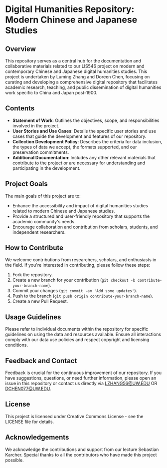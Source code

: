 # Digital Humanities Repository: Modern Chinese and Japanese Studies

## Overview

This repository serves as a central hub for the documentation and collaborative materials related to our LIS546 project on modern and contemporary Chinese and Japanese digital humanities studies. This project is undertaken by Luming Zhang and Doreen Chen, focusing on curating and developing a comprehensive digital repository that facilitates academic research, teaching, and public dissemination of digital humanities work specific to China and Japan post-1900.

## Contents

- **Statement of Work**: Outlines the objectives, scope, and responsibilities involved in the project.
- **User Stories and Use Cases**: Details the specific user stories and use cases that guide the development and features of our repository.
- **Collection Development Policy**: Describes the criteria for data inclusion, the types of data we accept, the formats supported, and our preservation commitments.
- **Additional Documentation**: Includes any other relevant materials that contribute to the project or are necessary for understanding and participating in the development.

## Project Goals

The main goals of this project are to:
- Enhance the accessibility and impact of digital humanities studies related to modern Chinese and Japanese studies.
- Provide a structured and user-friendly repository that supports the academic community's needs.
- Encourage collaboration and contribution from scholars, students, and independent researchers.

## How to Contribute

We welcome contributions from researchers, scholars, and enthusiasts in the field. If you're interested in contributing, please follow these steps:
1. Fork the repository.
2. Create a new branch for your contribution (`git checkout -b contribute-your-branch-name`).
3. Commit your changes (`git commit -am 'Add some updates'`).
4. Push to the branch (`git push origin contribute-your-branch-name`).
5. Create a new Pull Request.

## Usage Guidelines

Please refer to individual documents within the repository for specific guidelines on using the data and resources available. Ensure all interactions comply with our data use policies and respect copyright and licensing conditions.

## Feedback and Contact

Feedback is crucial for the continuous improvement of our repository. If you have suggestions, questions, or need further information, please open an issue in this repository or contact us directly via LZHANG56@UW.EDU OR DCHEN077@UW.EDU.

## License

This project is licensed under Creative Commons License - see the LICENSE file for details.

## Acknowledgements

We acknowledge the contributions and support from our lecture Sebastian Karcher. Special thanks to all the contributors who have made this project possible.
